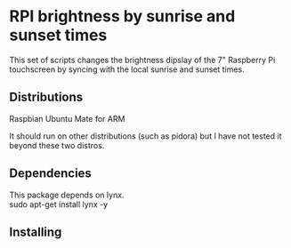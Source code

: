# RPI brightness by sunrise and sunset times
This set of scripts changes the brightness dipslay of the 7" Raspberry Pi touchscreen by syncing with the local sunrise and sunset times.

## Distributions

Raspbian
Ubuntu Mate for ARM

It should run on other distributions (such as pidora) but I have not tested it beyond these two distros.

## Dependencies

This package depends on lynx.  
sudo apt-get install lynx -y

## Installing


